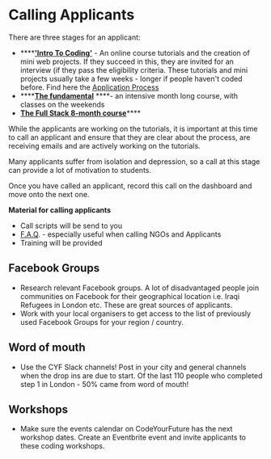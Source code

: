 # Calling Applicants

There are three stages for an applicant:

* \*\*\*\*[**'Intro To Coding'**](https://docs.codeyourfuture.io/course-processes/before-the-course/application-process) - An online course tutorials and the creation of mini web projects. If they succeed in this, they are invited for an interview \(if they pass the eligibility criteria. These tutorials and mini projects usually take a few weeks - longer if people haven't coded before. Find here the [Application Process](https://docs.codeyourfuture.io/course-processes/before-the-course/application-process)
* \*\*\*\*[**The fundamental**](https://docs.codeyourfuture.io/our-courses/fundamentals) ****- an intensive month long course, with classes on the weekends 
* [**The Full Stack 8-month course**](https://docs.codeyourfuture.io/our-courses/full-stack-course)\*\*\*\*

While the applicants are working on the tutorials, it is important at this time to call an applicant and ensure that they are clear about the process, are receiving emails and are actively working on the tutorials.

Many applicants suffer from isolation and depression, so a call at this stage can provide a lot of motivation to students.

Once you have called an applicant, record this call on the dashboard and move onto the next one.

**Material for calling applicants**

* Call scripts will be send to you
* [F.A.Q](https://codeyourfuture.io/faq/). - especially useful when calling NGOs and Applicants
* Training will be provided

## Facebook Groups

* Research relevant Facebook groups. A lot of disadvantaged people join communities on Facebook for their geographical location i.e. Iraqi Refugees in London etc. These are great sources of applicants.
* Work with your local organisers to get access to the list of previously used Facebook Groups for your region / country.

## Word of mouth

* Use the CYF Slack channels! Post in your city and general channels when the drop ins are due to start. Of the last 110 people who completed step 1 in London - 50% came from word of mouth! 

## Workshops

* Make sure the events calendar on CodeYourFuture has the next workshop dates. Create an Eventbrite event and invite applicants to these coding workshops.  

